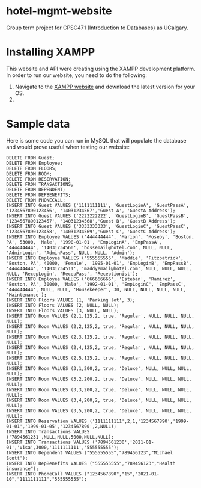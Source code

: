 # hotel-mgmt-website
Group term project for CPSC471 (Introduction to Databases) as UCalgary.

# Installing XAMPP
This website and API were creating using the XAMPP development platform. 
In order to run our website, you need to do the following:
1. Navigate to the [XAMPP website](https://www.apachefriends.org/download.html) and download the latest version for your OS.
2. 

# Sample data
Here is some code you can run in MySQL that will populate the database and would prove useful when testing our website:
```
DELETE FROM Guest;
DELETE FROM Employee;
DELETE FROM FLOORS;
DELETE FROM ROOM;
DELETE FROM RESERVATION;
DELETE FROM TRANSACTIONS;
DELETE FROM DEPENDENT;
DELETE FROM DEPBENEFITS;
DELETE FROM PHONECALL;
INSERT INTO Guest VALUES ('1111111111', 'GuestLoginA', 'GuestPassA', '1234567890123456', '14031234567','Guest A', 'GuestA Address');
INSERT INTO Guest VALUES ('2222222222', 'GuestLoginB', 'GuestPassB', '1234567890123457', '14031234568','Guest B', 'GuestB Address');
INSERT INTO Guest VALUES ('3333333333', 'GuestLoginC', 'GuestPassC', '1234567890123458', '14031234569','Guest C', 'GuestC Address');
INSERT INTO Employee VALUES ('444444444', 'Marion', 'Moseby', 'Boston, PA', 53000, 'Male', '1990-01-01', 'EmpLoginA', 'EmpPassA', '444444444', '14031234560', 'bossemail@hotel.com', NULL, NULL, 'AdminLogin', 'AdminPass', NULL, NULL, 'Admin');
INSERT INTO Employee VALUES ('555555555', 'Maddie', 'Fitzpatrick', 'Boston, PA', 40000, 'Female', '1995-01-01', 'EmpLoginB', 'EmpPassB', '444444444', '14031234511', 'maddyemail@hotel.com', NULL, NULL, NULL, NULL, 'RecepLogin', 'RecepPass', 'Receptionist');
INSERT INTO Employee VALUES ('666666666', 'Esteban', 'Ramirez', 'Boston, PA', 30000, 'Male', '1992-01-01', 'EmpLoginC', 'EmpPassC', '444444444', NULL, NULL, 'Housekeeper', 30, NULL, NULL, NULL, NULL, 'Maintenance');
INSERT INTO Floors VALUES (1, 'Parking lot', 3);
INSERT INTO Floors VALUES (2, NULL, NULL);
INSERT INTO Floors VALUES (3, NULL, NULL);
INSERT INTO Room VALUES (2,1,125,2, true, 'Regular', NULL, NULL, NULL, NULL);
INSERT INTO Room VALUES (2,2,125,2, true, 'Regular', NULL, NULL, NULL, NULL);
INSERT INTO Room VALUES (2,3,125,2, true, 'Regular', NULL, NULL, NULL, NULL);
INSERT INTO Room VALUES (2,4,125,2, true, 'Regular', NULL, NULL, NULL, NULL);
INSERT INTO Room VALUES (2,5,125,2, true, 'Regular', NULL, NULL, NULL, NULL);
INSERT INTO Room VALUES (3,1,200,2, true, 'Deluxe', NULL, NULL, NULL, NULL);
INSERT INTO Room VALUES (3,2,200,2, true, 'Deluxe', NULL, NULL, NULL, NULL);
INSERT INTO Room VALUES (3,3,200,2, true, 'Deluxe', NULL, NULL, NULL, NULL);
INSERT INTO Room VALUES (3,4,200,2, true, 'Deluxe', NULL, NULL, NULL, NULL);
INSERT INTO Room VALUES (3,5,200,2, true, 'Deluxe', NULL, NULL, NULL, NULL);
INSERT INTO Reservation VALUES ('1111111111',2,1,'1234567890','1999-01-01','1999-01-05','1234567890',2,NULL);
INSERT INTO Transactions VALUES ('7894561231',NULL,NULL,5000,NULL,NULL);
INSERT INTO Transactions VALUES ('7894561230','2021-01-01','Visa',3000,'1111111111','555555555');
INSERT INTO Dependent VALUES ("555555555","789456123","Michael Scott");
INSERT INTO DepBenefits VALUES ("555555555","789456123","Health insurance");
INSERT INTO PhoneCall VALUES ("1234567890","15","2021-01-10","1111111111","555555555");
```
